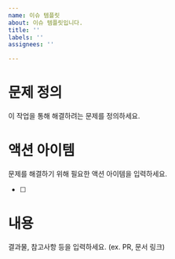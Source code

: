 ```yaml
---
name: 이슈 템플릿
about: 이슈 템플릿입니다.
title: ''
labels: ''
assignees: ''

---
```


# 문제 정의

이 작업을 통해 해결하려는 문제를 정의하세요.


# 액션 아이템

문제를 해결하기 위해 필요한 액션 아이템을 입력하세요.

- [ ]  

# 내용

결과물, 참고사항 등을 입력하세요. (ex. PR, 문서 링크)
